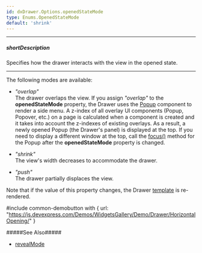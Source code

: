 ```yaml
---
id: dxDrawer.Options.openedStateMode
type: Enums.OpenedStateMode
default: 'shrink'
---
```

---
##### shortDescription
Specifies how the drawer interacts with the view in the opened state.

---
The following modes are available:

- *"overlap"*       
The drawer overlaps the view. If you assign *"overlap"* to the **openedStateMode** property, the Drawer uses the [Popup](/api-reference/10%20UI%20Components/dxPopup '/Documentation/ApiReference/UI_Components/dxPopup/') component to render a side menu. A z-index of all overlay UI components (Popup, Popover, etc.) on a page is calculated when a component is created and it takes into account the z-indexes of existing overlays. As a result, a newly opened Popup (the Drawer's panel) is displayed at the top. If you need to display a different window at the top, call the [focus()](/api-reference/10%20UI%20Components/dxPopup/3%20Methods/focus().md '/Documentation/ApiReference/UI_Components/dxPopup/Methods/#focus') method for the Popup after the **openedStateMode** property is changed.

- *"shrink"*        
The view's width decreases to accommodate the drawer.

- *"push"*      
The drawer partially displaces the view.

Note that if the value of this property changes, the Drawer [template](/api-reference/10%20UI%20Components/dxDrawer/1%20Configuration/template.md '/Documentation/ApiReference/UI_Components/dxDrawer/Configuration/#template') is re-rendered.

#include common-demobutton with {
    url: "https://js.devexpress.com/Demos/WidgetsGallery/Demo/Drawer/HorizontalOpening/"
}

#####See Also#####
- [revealMode](/api-reference/10%20UI%20Components/dxDrawer/1%20Configuration/revealMode.md '/Documentation/ApiReference/UI_Components/dxDrawer/Configuration/#revealMode')